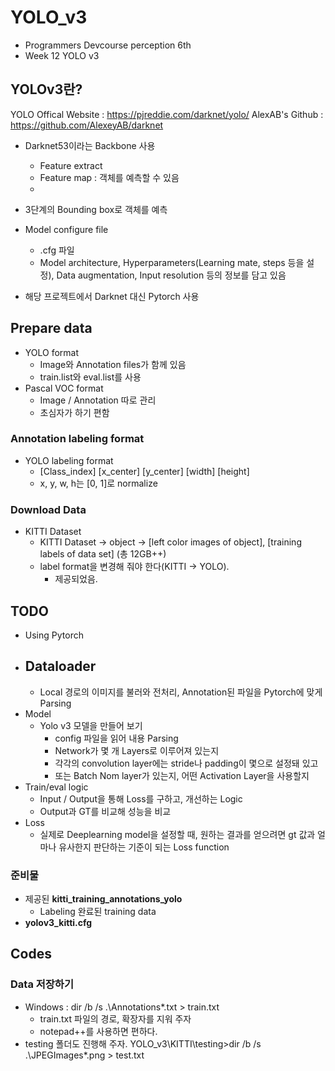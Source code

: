 # YOLO_v3

- Programmers Devcourse perception 6th
- Week 12 YOLO v3

## YOLOv3란?
YOLO Offical Website : https://pjreddie.com/darknet/yolo/
AlexAB's Github : https://github.com/AlexeyAB/darknet

- Darknet53이라는 Backbone 사용
    - Feature extract
    - Feature map : 객체를 예측할 수 있음
    - 
- 3단계의 Bounding box로 객체를 예측
- Model configure file
    - .cfg 파일
    - Model architecture, Hyperparameters(Learning mate, steps 등을 설정), Data augmentation, Input resolution 등의 정보를 담고 있음

- 해당 프로젝트에서 Darknet 대신 Pytorch 사용

## Prepare data
- YOLO format
    - Image와 Annotation files가 함께 있음
    - train.list와 eval.list를 사용
- Pascal VOC format
    - Image / Annotation 따로 관리
    - 초심자가 하기 편함

### Annotation labeling format
- YOLO labeling format
    - [Class_index] [x_center] [y_center] [width] [height]
    - x, y, w, h는 [0, 1]로 normalize

### Download Data
- KITTI Dataset
    - KITTI Dataset -> object -> [left color images of object], [training labels of data set] (총 12GB++)
    - label format을 변경해 줘야 한다(KITTI -> YOLO).
        - 제공되었음.


## TODO
- Using Pytorch
- Dataloader
    - 
    - Local 경로의 이미지를 불러와 전처리, Annotation된 파일을 Pytorch에 맞게 Parsing
- Model
    - Yolo v3 모델을 만들어 보기
        - config 파일을 읽어 내용 Parsing
        - Network가 몇 개 Layers로 이루어져 있는지
        - 각각의 convolution layer에는 stride나 padding이 몇으로 설정돼 있고
        - 또는 Batch Nom layer가 있는지, 어떤 Activation Layer을 사용할지
- Train/eval logic
    - Input / Output을 통해 Loss를 구하고, 개선하는 Logic
    - Output과 GT를 비교해 성능을 비교
- Loss
    - 실제로 Deeplearning model을 설정할 때, 원하는 결과를 얻으려면 gt 값과 얼마나 유사한지 판단하는 기준이 되는 Loss function

### 준비물
- 제공된 __kitti_training_annotations_yolo__
    - Labeling 완료된 training data
- __yolov3_kitti.cfg__

## Codes
### Data 저장하기
- Windows : dir /b /s .\Annotations\*.txt > train.txt
    - train.txt 파일의 경로, 확장자를 지워 주자
    - notepad++를 사용하면 편하다.
- testing 폴더도 진행해 주자. YOLO_v3\KITTI\testing>dir /b /s .\JPEGImages\*.png > test.txt

